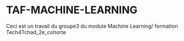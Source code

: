 # TAF-MACHINE-LEARNING
Ceci est un travail du groupe3 du module Machine Learning/ formation Tech4Tchad_2e_cohorte
